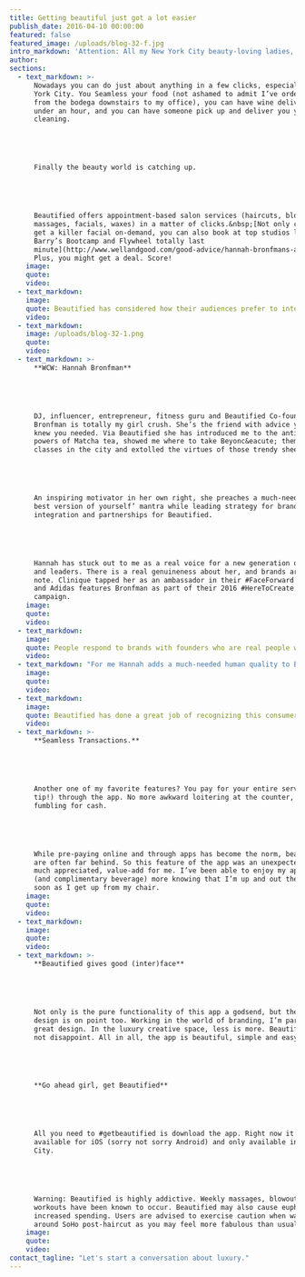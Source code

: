 ```yaml
---
title: Getting beautiful just got a lot easier
publish_date: 2016-04-10 00:00:00
featured: false
featured_image: /uploads/blog-32-f.jpg
intro_markdown: 'Attention: All my New York City beauty-loving ladies, this one’s for you. Meet&nbsp;[Beautified](https://www.getbeautified.com/), an app that lets you find and book same day beauty services.​'
author:
sections:
  - text_markdown: >-
      Nowadays you can do just about anything in a few clicks, especially in New
      York City. You Seamless your food (not ashamed to admit I’ve ordered coffee
      from the bodega downstairs to my office), you can have wine delivered in
      under an hour, and you can have someone pick up and deliver you your dry
      cleaning.





      Finally the beauty world is catching up.





      Beautified offers appointment-based salon services (haircuts, blowouts,
      massages, facials, waxes) in a matter of clicks.&nbsp;[Not only can you can
      get a killer facial on-demand, you can also book at top studios like
      Barry’s Bootcamp and Flywheel totally last
      minute](http://www.wellandgood.com/good-advice/hannah-bronfmans-app-now-makes-booking-workouts-and-waxes-super-easy/).
      Plus, you might get a deal. Score!​
    image:
    quote:
    video:
  - text_markdown:
    image:
    quote: Beautified has considered how their audiences prefer to interact (how do you even call a landline?) and provided the technology to do just that.
    video:
  - text_markdown:
    image: /uploads/blog-32-1.png
    quote:
    video:
  - text_markdown: >-
      **WCW: Hannah Bronfman**





      DJ, influencer, entrepreneur, fitness guru and Beautified Co-founder Hannah
      Bronfman is totally my girl crush. She’s the friend with advice you never
      knew you needed. Via Beautified she has introduced me to the antioxidant
      powers of Matcha tea, showed me where to take Beyonc&eacute; themed dance
      classes in the city and extolled the virtues of those trendy sheet masks.





      An inspiring motivator in her own right, she preaches a much-needed ‘be the
      best version of yourself’ mantra while leading strategy for brand
      integration and partnerships for Beautified.





      Hannah has stuck out to me as a real voice for a new generation of creators
      and leaders. There is a real genuineness about her, and brands are taking
      note. Clinique tapped her as an ambassador in their #FaceForward campaign
      and Adidas features Bronfman as part of their 2016 #HereToCreate
      campaign.​
    image:
    quote:
    video:
  - text_markdown:
    image:
    quote: People respond to brands with founders who are real people with compelling stories.
    video:
  - text_markdown: "For me Hannah adds a much-needed human quality to Beautified’s stellar product offering.\n\n**Haircuts you can actually trust&nbsp;**\n\nTHIS is where Beautified really adds value. Does this scenario sound familiar? \"Okay, you’re all done!\" \"Wow! I love it..\" \\*Panic, cries, calls best friend, runs home and fixes weird new hair style and part.\\*\n\nBad haircuts, be gone. You can rest assured that any stylist and salon you visit is top quality. You’re only served salons that \"an insider, editor or an influencer has visited.\" You don’t have to take your chances with Yelp, or the eyebrow place on the corner. Consumers, myself included, expect a certain level of transparency, service and reliability from brands. Service-based beauty brands, like Glamsquad, Priv, and Beautified, are no different.​"
    image:
    quote:
    video:
  - text_markdown:
    image:
    quote: Beautified has done a great job of recognizing this consumer behavior and acting accordingly.
    video:
  - text_markdown: >-
      **Seamless Transactions.**





      Another one of my favorite features? You pay for your entire service (and
      tip!) through the app. No more awkward loitering at the counter, no more
      fumbling for cash.





      While pre-paying online and through apps has become the norm, beauty salons
      are often far behind. So this feature of the app was an unexpected, and
      much appreciated, value-add for me. I’ve been able to enjoy my appointments
      (and complimentary beverage) more knowing that I’m up and out the door as
      soon as I get up from my chair.​
    image:
    quote:
    video:
  - text_markdown:
    image:
    quote:
    video:
  - text_markdown: >-
      **Beautified gives good (inter)face**





      Not only is the pure functionality of this app a godsend, but the interface
      design is on point too. Working in the world of branding, I’m partial to
      great design. In the luxury creative space, less is more. Beautified does
      not disappoint. All in all, the app is beautiful, simple and easy-to-use.





      **Go ahead girl, get Beautified**





      All you need to #getbeautified is download the app. Right now it’s only
      available for iOS (sorry not sorry Android) and only available in New York
      City.





      Warning: Beautified is highly addictive. Weekly massages, blowouts and
      workouts have been known to occur. Beautified may also cause euphoria and
      increased spending. Users are advised to exercise caution when walking
      around SoHo post-haircut as you may feel more fabulous than usual.​
    image:
    quote:
    video:
contact_tagline: "Let's start a conversation about luxury."
---
```



